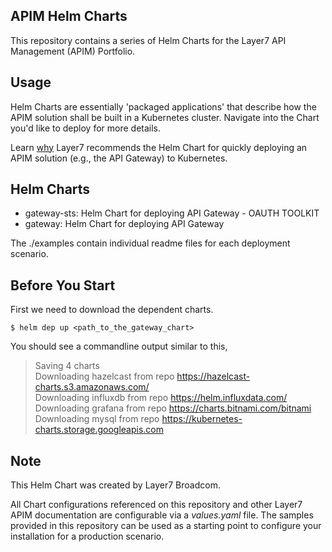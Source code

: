 ## APIM Helm Charts
This repository contains a series of Helm Charts for the Layer7 API Management (APIM) Portfolio.


## Usage
Helm Charts are essentially 'packaged applications' that describe how the APIM solution shall be built in a Kubernetes cluster. Navigate into the Chart you'd like to deploy for more details. 

Learn [why](https://techdocs.broadcom.com/us/en/ca-enterprise-software/layer7-api-management/api-gateway/congw-10-0/install-configure-upgrade/configuring-the-container-gateway.html) Layer7 recommends the Helm Chart for quickly deploying an APIM solution (e.g., the API Gateway) to Kubernetes. 

## Helm Charts

- gateway-sts: Helm Chart for deploying API Gateway - OAUTH TOOLKIT
- gateway: Helm Chart for deploying API Gateway

The ./examples contain individual readme files for each deployment scenario.

## Before You Start
First we need to download the dependent charts.

`$ helm dep up <path_to_the_gateway_chart>`

You should see a commandline output similar to this,

>Saving 4 charts<br/>
>Downloading hazelcast from repo https://hazelcast-charts.s3.amazonaws.com/<br/>
>Downloading influxdb from repo https://helm.influxdata.com/<br/>
>Downloading grafana from repo https://charts.bitnami.com/bitnami<br/>
>Downloading mysql from repo https://kubernetes-charts.storage.googleapis.com<br/>
>

## Note
This Helm Chart was created by Layer7 Broadcom.

All Chart configurations referenced on this repository and other Layer7 APIM documentation are configurable via a <i>values.yaml</i> file. The samples provided in this repository can be used as a starting point to configure your installation for a production scenario.
